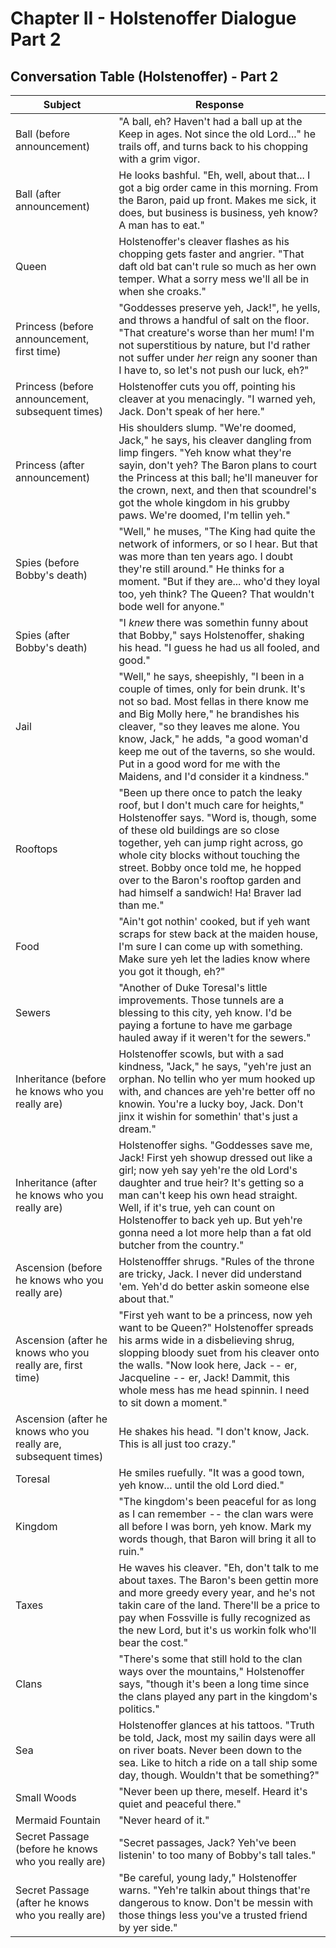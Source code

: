 # Chapter II - Holstenoffer Dialogue Part 2

## Conversation Table (Holstenoffer) - Part 2

| Subject | Response |
|---------|----------|
| Ball (before announcement) | "A ball, eh? Haven't had a ball up at the Keep in ages. Not since the old Lord..." he trails off, and turns back to his chopping with a grim vigor. |
| Ball (after announcement) | He looks bashful. "Eh, well, about that... I got a big order came in this morning. From the Baron, paid up front. Makes me sick, it does, but business is business, yeh know? A man has to eat." |
| Queen | Holstenoffer's cleaver flashes as his chopping gets faster and angrier. "That daft old bat can't rule so much as her own temper. What a sorry mess we'll all be in when she croaks." |
| Princess (before announcement, first time) | "Goddesses preserve yeh, Jack!", he yells, and throws a handful of salt on the floor. "That creature's worse than her mum! I'm not superstitious by nature, but I'd rather not suffer under *her* reign any sooner than I have to, so let's not push our luck, eh?" |
| Princess (before announcement, subsequent times) | Holstenoffer cuts you off, pointing his cleaver at you menacingly. "I warned yeh, Jack. Don't speak of her here." |
| Princess (after announcement) | His shoulders slump. "We're doomed, Jack," he says, his cleaver dangling from limp fingers. "Yeh know what they're sayin, don't yeh? The Baron plans to court the Princess at this ball; he'll maneuver for the crown, next, and then that scoundrel's got the whole kingdom in his grubby paws. We're doomed, I'm tellin yeh." |
| Spies (before Bobby's death) | "Well," he muses, "The King had quite the network of informers, or so I hear. But that was more than ten years ago. I doubt they're still around." He thinks for a moment. "But if they are... who'd they loyal too, yeh think? The Queen? That wouldn't bode well for anyone." |
| Spies (after Bobby's death) | "I *knew* there was somethin funny about that Bobby," says Holstenoffer, shaking his head. "I guess he had us all fooled, and good." |
| Jail | "Well," he says, sheepishly, "I been in a couple of times, only for bein drunk. It's not so bad. Most fellas in there know me and Big Molly here," he brandishes his cleaver, "so they leaves me alone. You know, Jack," he adds, "a good woman'd keep me out of the taverns, so she would. Put in a good word for me with the Maidens, and I'd consider it a kindness." |
| Rooftops | "Been up there once to patch the leaky roof, but I don't much care for heights," Holstenoffer says. "Word is, though, some of these old buildings are so close together, yeh can jump right across, go whole city blocks without touching the street. Bobby once told me, he hopped over to the Baron's rooftop garden and had himself a sandwich! Ha! Braver lad than me." |
| Food | "Ain't got nothin' cooked, but if yeh want scraps for stew back at the maiden house, I'm sure I can come up with something. Make sure yeh let the ladies know where you got it though, eh?" |
| Sewers | "Another of Duke Toresal's little improvements. Those tunnels are a blessing to this city, yeh know. I'd be paying a fortune to have me garbage hauled away if it weren't for the sewers." |
| Inheritance (before he knows who you really are) | Holstenoffer scowls, but with a sad kindness, "Jack," he says, "yeh're just an orphan. No tellin who yer mum hooked up with, and chances are yeh're better off no knowin. You're a lucky boy, Jack. Don't jinx it wishin for somethin' that's just a dream." |
| Inheritance (after he knows who you really are) | Holstenoffer sighs. "Goddesses save me, Jack! First yeh showup dressed out like a girl; now yeh say yeh're the old Lord's daughter and true heir? It's getting so a man can't keep his own head straight. Well, if it's true, yeh can count on Holstenoffer to back yeh up. But yeh're gonna need a lot more help than a fat old butcher from the country." |
| Ascension (before he knows who you really are) | Holstenofffer shrugs. "Rules of the throne are tricky, Jack. I never did understand 'em. Yeh'd do better askin someone else about that." |
| Ascension (after he knows who you really are, first time) | "First yeh want to be a princess, now yeh want to be Queen?" Holstenoffer spreads his arms wide in a disbelieving shrug, slopping bloody suet from his cleaver onto the walls. "Now look here, Jack -- er, Jacqueline -- er, Jack! Dammit, this whole mess has me head spinnin. I need to sit down a moment." |
| Ascension (after he knows who you really are, subsequent times) | He shakes his head. "I don't know, Jack. This is all just too crazy." |
| Toresal | He smiles ruefully. "It was a good town, yeh know... until the old Lord died." |
| Kingdom | "The kingdom's been peaceful for as long as I can remember -- the clan wars were all before I was born, yeh know. Mark my words though, that Baron will bring it all to ruin." |
| Taxes | He waves his cleaver. "Eh, don't talk to me about taxes. The Baron's been gettin more and more greedy every year, and he's not takin care of the land. There'll be a price to pay when Fossville is fully recognized as the new Lord, but it's us workin folk who'll bear the cost." |
| Clans | "There's some that still hold to the clan ways over the mountains," Holstenoffer says, "though it's been a long time since the clans played any part in the kingdom's politics." |
| Sea | Holstenoffer glances at his tattoos. "Truth be told, Jack, most my sailin days were all on river boats. Never been down to the sea. Like to hitch a ride on a tall ship some day, though. Wouldn't that be something?" |
| Small Woods | "Never been up there, meself. Heard it's quiet and peaceful there." |
| Mermaid Fountain | "Never heard of it." |
| Secret Passage (before he knows who you really are) | "Secret passages, Jack? Yeh've been listenin' to too many of Bobby's tall tales." |
| Secret Passage (after he knows who you really are) | "Be careful, young lady," Holstenoffer warns. "Yeh're talkin about things that're dangerous to know. Don't be messin with those things less you've a trusted friend by yer side." |
